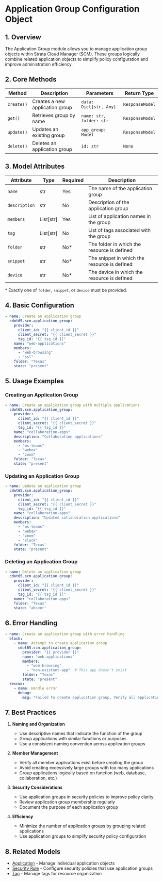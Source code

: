 # Application Group Configuration Object

## 1. Overview
The Application Group module allows you to manage application group objects within Strata Cloud Manager (SCM). These groups logically combine related application objects to simplify policy configuration and improve administration efficiency.

## 2. Core Methods

| Method     | Description                        | Parameters                | Return Type            |
|------------|------------------------------------|---------------------------|------------------------|
| `create()` | Creates a new application group    | `data: Dict[str, Any]`    | `ResponseModel`        |
| `get()`    | Retrieves group by name            | `name: str, folder: str`  | `ResponseModel`        |
| `update()` | Updates an existing group          | `app_group: Model`        | `ResponseModel`        |
| `delete()` | Deletes an application group       | `id: str`                 | `None`                 |

## 3. Model Attributes

| Attribute     | Type              | Required | Description                                    |
|---------------|-------------------|----------|------------------------------------------------|
| `name`        | str               | Yes      | The name of the application group              |
| `description` | str               | No       | Description of the application group           |
| `members`     | List[str]         | Yes      | List of application names in the group         |
| `tag`         | List[str]         | No       | List of tags associated with the group         |
| `folder`      | str               | No*      | The folder in which the resource is defined    |
| `snippet`     | str               | No*      | The snippet in which the resource is defined   |
| `device`      | str               | No*      | The device in which the resource is defined    |

\* Exactly one of `folder`, `snippet`, or `device` must be provided.

## 4. Basic Configuration

<div class="termy">

<!-- termynal -->

```yaml
- name: Create an application group
  cdot65.scm.application_group:
    provider:
      client_id: "{{ client_id }}"
      client_secret: "{{ client_secret }}"
      tsg_id: "{{ tsg_id }}"
    name: "web-applications"
    members:
      - "web-browsing"
      - "ssl"
    folder: "Texas"
    state: "present"
```

</div>

## 5. Usage Examples

### Creating an Application Group

<div class="termy">

<!-- termynal -->

```yaml
- name: Create an application group with multiple applications
  cdot65.scm.application_group:
    provider:
      client_id: "{{ client_id }}"
      client_secret: "{{ client_secret }}"
      tsg_id: "{{ tsg_id }}"
    name: "collaboration-apps"
    description: "Collaboration applications"
    members:
      - "ms-teams"
      - "webex"
      - "zoom"
    folder: "Texas"
    state: "present"
```

</div>

### Updating an Application Group

<div class="termy">

<!-- termynal -->

```yaml
- name: Update an application group
  cdot65.scm.application_group:
    provider:
      client_id: "{{ client_id }}"
      client_secret: "{{ client_secret }}"
      tsg_id: "{{ tsg_id }}"
    name: "collaboration-apps"
    description: "Updated collaboration applications"
    members:
      - "ms-teams"
      - "webex"
      - "zoom"
      - "slack"
    folder: "Texas"
    state: "present"
```

</div>

### Deleting an Application Group

<div class="termy">

<!-- termynal -->

```yaml
- name: Delete an application group
  cdot65.scm.application_group:
    provider:
      client_id: "{{ client_id }}"
      client_secret: "{{ client_secret }}"
      tsg_id: "{{ tsg_id }}"
    name: "collaboration-apps"
    folder: "Texas"
    state: "absent"
```

</div>

## 6. Error Handling

<div class="termy">

<!-- termynal -->

```yaml
- name: Create an application group with error handling
  block:
    - name: Attempt to create application group
      cdot65.scm.application_group:
        provider: "{{ provider }}"
        name: "web-applications"
        members:
          - "web-browsing"
          - "non-existent-app"  # This app doesn't exist
        folder: "Texas"
        state: "present"
  rescue:
    - name: Handle error
      debug:
        msg: "Failed to create application group. Verify all applications exist."
```

</div>

## 7. Best Practices

1. **Naming and Organization**
   - Use descriptive names that indicate the function of the group
   - Group applications with similar functions or purposes
   - Use a consistent naming convention across application groups

2. **Member Management**
   - Verify all member applications exist before creating the group
   - Avoid creating excessively large groups with too many applications
   - Group applications logically based on function (web, database, collaboration, etc.)

3. **Security Considerations**
   - Use application groups in security policies to improve policy clarity
   - Review application group membership regularly
   - Document the purpose of each application group

4. **Efficiency**
   - Minimize the number of application groups by grouping related applications
   - Use application groups to simplify security policy configuration

## 8. Related Models

- [Application](application.md) - Manage individual application objects
- [Security Rule](security_rule.md) - Configure security policies that use application groups
- [Tag](tag.md) - Manage tags for resource organization